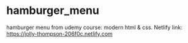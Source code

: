 # hamburger_menu
hamburger menu from udemy course: modern html &amp; css.
Netlify link: https://jolly-thompson-206f0c.netlify.com
